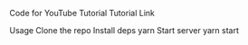Code for YouTube Tutorial
Tutorial Link

Usage
Clone the repo
Install deps yarn
Start server yarn start
